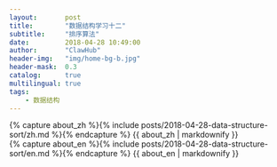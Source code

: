 ```yaml
---
layout:       post
title:        "数据结构学习十二"
subtitle:     "排序算法"
date:         2018-04-28 10:49:00
author:       "ClawHub"
header-img:   "img/home-bg-b.jpg"
header-mask:  0.3
catalog:      true
multilingual: true
tags:
    - 数据结构
---
```


<!-- Chinese Version -->
<div class="zh post-container">
    {% capture about_zh %}{% include posts/2018-04-28-data-structure-sort/zh.md %}{% endcapture %}
    {{ about_zh | markdownify }}
</div>

<!-- English Version -->
<div class="en post-container">
    {% capture about_en %}{% include posts/2018-04-28-data-structure-sort/en.md %}{% endcapture %}
    {{ about_en | markdownify }}
</div>
